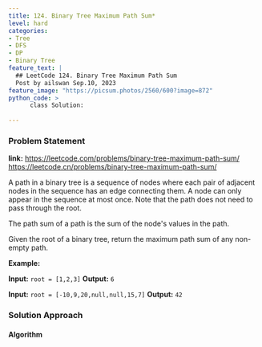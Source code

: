 ```yaml
---
title: 124. Binary Tree Maximum Path Sum*
level: hard
categories:
- Tree
- DFS
- DP
- Binary Tree
feature_text: |
  ## LeetCode 124. Binary Tree Maximum Path Sum
  Post by ailswan Sep.10, 2023
feature_image: "https://picsum.photos/2560/600?image=872"
python_code: >
      class Solution:
   
---
```


### Problem Statement
**link:**
https://leetcode.com/problems/binary-tree-maximum-path-sum/
https://leetcode.cn/problems/binary-tree-maximum-path-sum/

A path in a binary tree is a sequence of nodes where each pair of adjacent nodes in the sequence has an edge connecting them. A node can only appear in the sequence at most once. Note that the path does not need to pass through the root.

The path sum of a path is the sum of the node's values in the path.

Given the root of a binary tree, return the maximum path sum of any non-empty path.


**Example:**

**Input:** `root = [1,2,3]`
**Output:** `6`
 
**Input:** `root = [-10,9,20,null,null,15,7]`
**Output:** `42`
 

### Solution Approach

 
#### Algorithm
 
